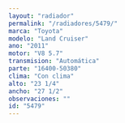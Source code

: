 ```yaml
---
layout: "radiador"
permalink: "/radiadores/5479/"
marca: "Toyota"
modelo: "Land Cruiser"
ano: "2011"
motor: "V8 5.7"
transmision: "Automática"
parte: "16400-50380"
clima: "Con clima"
alto: "23 1/4"
ancho: "27 1/2"
observaciones: ""
id: "5479"
---
```


